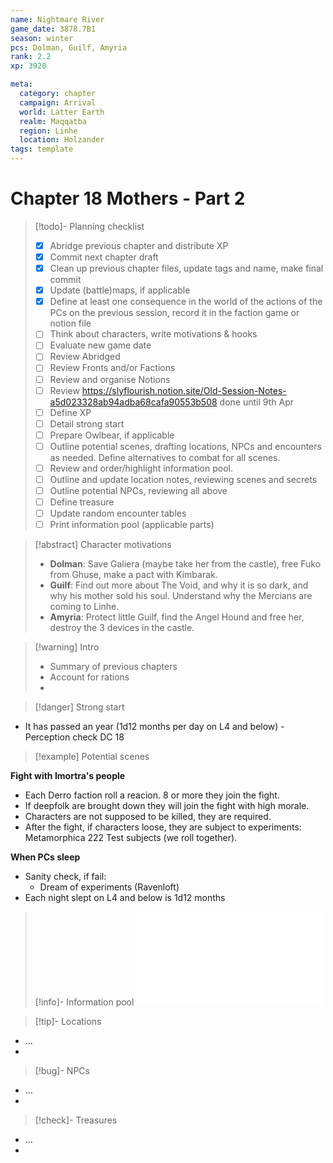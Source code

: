 ```yaml
---
name: Nightmare River
game_date: 3878.7B1
season: winter
pcs: Dolman, Guilf, Amyria
rank: 2.2
xp: 3920

meta:
  category: chapter
  campaign: Arrival
  world: Latter Earth
  realm: Maqqatba
  region: Linhe
  location: Holzander
tags: template
---
```

# Chapter 18 Mothers - Part 2

> [!todo]- Planning checklist
> - [x] Abridge previous chapter and distribute XP
> - [x] Commit next chapter draft
> - [x] Clean up previous chapter files, update tags and name, make final commit
> - [x] Update (battle)maps, if applicable
> - [x] Define at least one consequence in the world of the actions of the PCs on the previous session, record it in the faction game or notion file
> - [ ] Think about characters, write motivations & hooks
> - [ ] Evaluate new game date
> - [ ] Review Abridged
> - [ ] Review Fronts and/or Factions 
> - [ ] Review and organise Notions
> - [ ] Review https://slyflourish.notion.site/Old-Session-Notes-a5d023328ab94adba68cafa90553b508 done until 9th Apr
> - [ ] Define XP
> - [ ] Detail strong start
> - [ ] Prepare Owlbear, if applicable
> - [ ] Outline potential scenes, drafting locations, NPCs and encounters as needed. Define alternatives to combat for all scenes.
> - [ ] Review and order/highlight information pool.
> - [ ] Outline and update location notes, reviewing scenes and secrets
> - [ ] Outline potential NPCs, reviewing all above
> - [ ] Define treasure
> - [ ] Update random encounter tables
> - [ ] Print information pool (applicable parts)

> [!abstract] Character motivations
> - **Dolman**: Save Galiera (maybe take her from the castle), free Fuko from Ghuse, make a pact with Kimbarak.
> - **Guilf**: Find out more about The Void, and why it is so dark, and why his mother sold his soul. Understand why the Mercians are coming to Linhe.
> - **Amyria**: Protect little Guilf, find the Angel Hound and free her, destroy the 3 devices in the castle.

> [!warning] Intro
> - Summary of previous chapters
> - Account for rations
> - 

> [!danger] Strong start

- It has passed an year (1d12 months per day on L4 and below) - Perception check DC 18


> [!example] Potential scenes

**Fight with Imortra's people**
- Each Derro faction roll a reacion. 8 or more they join the fight.
- If deepfolk are brought down they will join the fight with high morale.
- Characters are not supposed to be killed, they are required.
- After the fight, if characters loose, they are subject to experiments: Metamorphica 222 Test subjects (we roll together).

**When PCs sleep**
- Sanity check, if fail:
	- Dream of experiments (Ravenloft)
- Each night slept on L4 and below is 1d12 months


> [!info]- Information pool
> ![Information Pool](arrival/_informationPool.md)


> [!tip]- Locations

- ...
- 


> [!bug]- NPCs

- ...
- 


> [!check]- Treasures

- ...
- 